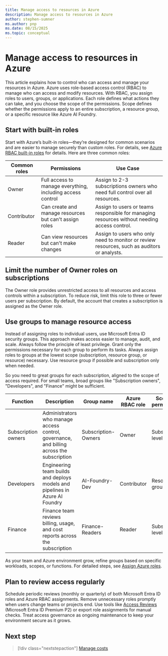 ```yaml
---
title: Manage access to resources in Azure
description: Manage access to resources in Azure
author: stephen-sumner
ms.author: pnp
ms.date: 08/15/2025
ms.topic: conceptual
---
```


# Manage access to resources in Azure

This article explains how to control who can access and manage your resources in Azure. Azure uses role-based access control (RBAC) to manage who can access and modify resources. With RBAC, you assign roles to users, groups, or applications. Each role defines what actions they can take, and you choose the scope of the permissions. Scope defines whether the permissions apply to an entire subscription, a resource group, or a specific resource like Azure AI Foundry.

## Start with built-in roles

Start with Azure’s built-in roles—they’re designed for common scenarios and are easier to manage securely than custom roles. For details, see [Azure RBAC built-in roles](/azure/role-based-access-control/role-assignments-portal) for details. Here are three common roles:

| Common roles | Permissions | Use Case |
|--------------|-------------|----------|
| Owner | Full access to manage everything, including access control | Assign to 2-3 subscriptions owners who need full control over all resources. |
| Contributor | Can create and manage resources but can't assign roles | Assign to users or teams responsible for managing resources without needing access control. |
| Reader | Can view resources but can't make changes | Assign to users who only need to monitor or review resources, such as auditors or analysts. |

## Limit the number of Owner roles on subscriptions

The Owner role provides unrestricted access to all resources and access controls within a subscription. To reduce risk, limit this role to three or fewer users per subscription. By default, the account that creates a subscription is assigned as the Owner role.

## Use groups to manage resource access

Instead of assigning roles to individual users, use Microsoft Entra ID security groups. This approach makes access easier to manage, audit, and scale. Always follow the principle of least privilege. Grant only the permissions necessary for each group to perform its tasks. Always assign roles to groups at the lowest scope (subscription, resource group, or resource) necessary. Use resource group if possible and subscription only when needed.

So you need to great groups for each subscription, aligned to the scope of access required. For small teams, broad groups like "Subscription owners", "Developers", and "Finance" might be sufficient.

| Function          | Description                                                      | Group name         | Azure RBAC role | Scope of permissions       |
|-------------------|------------------------------------------------------------------|--------------------|-----------------|----------------------------|
| Subscription owners | Administrators who manage access control, governance, and billing across the subscription | Subscription-Owners | Owner           | Subscription level         |
| Developers         | Engineering team builds and deploys models and pipelines in Azure AI Foundry | AI-Foundry-Dev     | Contributor      | Resource group level       |
| Finance            | Finance team reviews billing, usage, and cost reports across the subscription | Finance-Readers    | Reader           | Subscription level         |

As your team and Azure environment grow, refine groups based on specific workloads, scopes, or functions. For detailed steps, see [Assign Azure roles](/azure/role-based-access-control/role-assignments-portal).

## Plan to review access regularly

Schedule periodic reviews (monthly or quarterly) of both Microsoft Entra ID roles and Azure RBAC assignments. Remove unnecessary roles promptly when users change teams or projects end. Use tools like [Access Reviews](/entra/id-governance/access-reviews-overview) (Microsoft Entra ID Premium P2) or export role assignments for manual checks. Treat access governance as ongoing maintenance to keep your environment secure as it grows.

## Next step

> [!div class="nextstepaction"]
> [Manage costs](./manage-costs.md)
